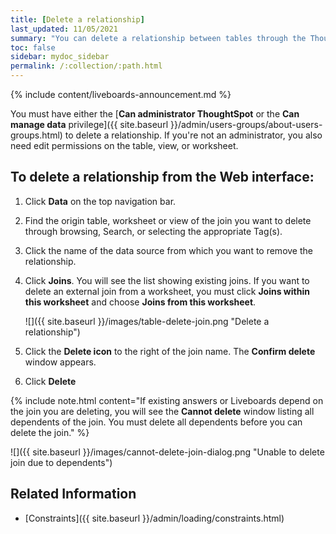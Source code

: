 ```yaml
---
title: [Delete a relationship]
last_updated: 11/05/2021
summary: "You can delete a relationship between tables through the ThoughtSpot application."
toc: false
sidebar: mydoc_sidebar
permalink: /:collection/:path.html
---
```


{% include content/liveboards-announcement.md %}

You must have either the [**Can administrator ThoughtSpot** or the **Can manage data** privilege]({{ site.baseurl }}/admin/users-groups/about-users-groups.html) to delete a relationship. If you're not an administrator, you also need edit permissions on the table, view, or worksheet.

## To delete a relationship from the Web interface:

1. Click **Data** on the top navigation bar.

2. Find the origin table, worksheet or view of the join you want to delete through browsing, Search, or selecting the appropriate Tag(s).

3. Click the name of the data source from which you want to remove the relationship.

4. Click **Joins**. You will see the list showing existing joins. If you want to delete an external join from a worksheet, you must click **Joins within this worksheet** and choose **Joins from this worksheet**.

     ![]({{ site.baseurl }}/images/table-delete-join.png "Delete a relationship")

5. Click the **Delete icon** to the right of the join name. The **Confirm delete** window appears.

6. Click **Delete**

{% include note.html content="If existing answers or Liveboards depend on the join you are deleting, you will see the **Cannot delete** window listing all dependents of the join. You must delete all dependents before you can delete the join." %}

  ![]({{ site.baseurl }}/images/cannot-delete-join-dialog.png "Unable to delete join due to dependents")

## Related Information

-   [Constraints]({{ site.baseurl }}/admin/loading/constraints.html)
